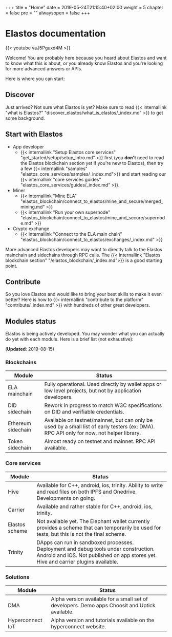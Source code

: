 +++
title = "Home"
date = 2019-05-24T21:15:40+02:00
weight = 5
chapter = false
pre = ""
alwaysopen = false
+++

# Elastos documentation

{{< youtube vaJ5Pguxd4M  >}}

Welcome! You are probably here because you heard about Elastos and want to know what this is about, or you already know Elastos and you're looking for more advanced answers or APIs.

Here is where you can start:

## Discover

Just arrived? Not sure what Elastos is yet? Make sure to read {{< internallink "what is Elastos?" "discover_elastos/what_is_elastos/_index.md" >}} to get some background.

## Start with Elastos

* App developer
    * {{< internallink "Setup Elastos core services" "get_started/setup/setup_intro.md" >}} first (you **don't** need to read the Elastos blockchain section yet if you're new to Elastos), then try a few {{< internallink "samples" "elastos_core_services/samples/_index.md">}} and start reading our {{< internallink "core services guides" "elastos_core_services/guides/_index.md" >}}.
* Miner
    * {{< internallink "Mine ELA" "elastos_blockchain/connect_to_elastos/mine_and_secure/merged_mining.md" >}}
    * {{< internallink "Run your own supernode" "elastos_blockchain/connect_to_elastos/mine_and_secure/supernode.md" >}}
* Crypto exchange
    * {{< internallink "Connect to the ELA main chain" "elastos_blockchain/connect_to_elastos/exchanges/_index.md" >}}

More advanced Elastos developers may want to directly talk to the Elastos mainchain and sidechains through RPC calls. The {{< internallink "Elastos blockchain section" "/elastos_blockchain/_index.md">}} is a good starting point.

## Contribute
So you love Elastos and would like to bring your best skills to make it even better? Here is how to {{< internallink "contribute to the platform" "contribute/_index.md" >}}  with hundreds of other great developers.

## Modules status

Elastos is being actively developed. You may wonder what you can actually do yet with each module. Here is a brief list (not exhaustive):

(**Updated**: 2019-08-15)

### Blockchains

| Module | Status |
| ------ | ------ |
| ELA mainchain | Fully operational. Used directly by wallet apps or low level projects, but not by application developers. |
| DID sidechain | Rework in progress to match W3C specifications on DID and verifiable credentials. |
| Ethereum sidechain | Available on testnet/mainnet, but can only be used by a small list of early testers (ex: DMA). RPC API only for now, not helper library. |
| Token sidechain | Almost ready on testnet and mainnet. RPC API available. |

### Core services

| Module | Status |
| ------ | ------ |
| Hive | Available for C++, android, ios, trinity. Ability to write and read files on both IPFS and Onedrive. Developments on going. |
| Carrier | Available and rather stable for C++, android, ios, trinity. |
| Elastos scheme | Not available yet. The Elephant wallet currently provides a scheme that can temporarily be used for tests, but this is not the final scheme. |
| Trinity | DApps can run in sandboxed processes. Deployment and debug tools under construction. Android and iOS. Not published on app stores yet. Hive and carrier plugins available. |

### Solutions

| Module | Status |
| ------ | ------ |
| DMA | Alpha version available for a small set of developers. Demo apps Choosit and Uptick available. |
| Hyperconnect IoT | Alpha version and tutorials available on the hyperconnect website. |
